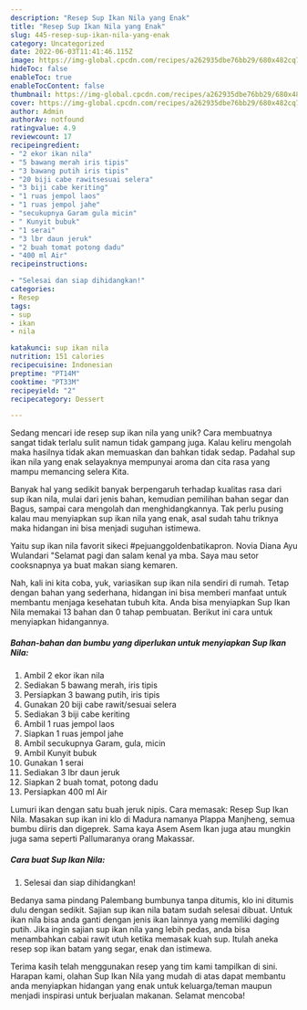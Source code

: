 ```yaml
---
description: "Resep Sup Ikan Nila yang Enak"
title: "Resep Sup Ikan Nila yang Enak"
slug: 445-resep-sup-ikan-nila-yang-enak
category: Uncategorized
date: 2022-06-03T11:41:46.115Z
image: https://img-global.cpcdn.com/recipes/a262935dbe76bb29/680x482cq70/sup-ikan-nila-foto-resep-utama.jpg
hideToc: false
enableToc: true
enableTocContent: false
thumbnail: https://img-global.cpcdn.com/recipes/a262935dbe76bb29/680x482cq70/sup-ikan-nila-foto-resep-utama.jpg
cover: https://img-global.cpcdn.com/recipes/a262935dbe76bb29/680x482cq70/sup-ikan-nila-foto-resep-utama.jpg
author: Admin
authorAv: notfound
ratingvalue: 4.9
reviewcount: 17
recipeingredient:
- "2 ekor ikan nila"
- "5 bawang merah iris tipis"
- "3 bawang putih iris tipis"
- "20 biji cabe rawitsesuai selera"
- "3 biji cabe keriting"
- "1 ruas jempol laos"
- "1 ruas jempol jahe"
- "secukupnya Garam gula micin"
- " Kunyit bubuk"
- "1 serai"
- "3 lbr daun jeruk"
- "2 buah tomat potong dadu"
- "400 ml Air"
recipeinstructions:

- "Selesai dan siap dihidangkan!"
categories:
- Resep
tags:
- sup
- ikan
- nila

katakunci: sup ikan nila 
nutrition: 151 calories
recipecuisine: Indonesian
preptime: "PT14M"
cooktime: "PT33M"
recipeyield: "2"
recipecategory: Dessert

---
```





Sedang mencari ide resep sup ikan nila yang unik? Cara membuatnya sangat tidak terlalu sulit namun tidak gampang juga. Kalau keliru mengolah maka hasilnya tidak akan memuaskan dan bahkan tidak sedap. Padahal sup ikan nila yang enak selayaknya mempunyai aroma dan cita rasa yang mampu memancing selera Kita.





Banyak hal yang sedikit banyak berpengaruh terhadap kualitas rasa dari sup ikan nila, mulai dari jenis bahan, kemudian pemilihan bahan segar dan Bagus, sampai cara mengolah dan menghidangkannya. Tak perlu pusing kalau mau menyiapkan sup ikan nila yang enak,      asal sudah tahu triknya maka hidangan ini bisa menjadi suguhan istimewa.














Yaitu sup ikan nila favorit sikeci #pejuanggoldenbatikapron. Novia Diana Ayu Wulandari &#34;Selamat pagi dan salam kenal ya mba. Saya mau setor cooksnapnya ya buat makan siang kemaren.






Nah, kali ini kita coba, yuk, variasikan sup ikan nila sendiri di rumah. Tetap dengan bahan yang sederhana, hidangan ini bisa memberi manfaat untuk membantu menjaga kesehatan tubuh kita. Anda bisa menyiapkan Sup Ikan Nila memakai 13 bahan dan 0 tahap pembuatan. Berikut ini cara untuk menyiapkan hidangannya.

<!--inarticleads1-->

##### Bahan-bahan dan bumbu yang diperlukan untuk menyiapkan Sup Ikan Nila:

1. Ambil 2 ekor ikan nila
1. Sediakan 5 bawang merah, iris tipis
1. Persiapkan 3 bawang putih, iris tipis
1. Gunakan 20 biji cabe rawit/sesuai selera
1. Sediakan 3 biji cabe keriting
1. Ambil 1 ruas jempol laos
1. Siapkan 1 ruas jempol jahe
1. Ambil secukupnya Garam, gula, micin
1. Ambil  Kunyit bubuk
1. Gunakan 1 serai
1. Sediakan 3 lbr daun jeruk
1. Siapkan 2 buah tomat, potong dadu
1. Persiapkan 400 ml Air


Lumuri ikan dengan satu buah jeruk nipis. Cara memasak: Resep Sup Ikan Nila. Masakan sup ikan ini klo di Madura namanya Plappa Manjheng, semua bumbu diiris dan digeprek. Sama kaya Asem Asem Ikan juga atau mungkin juga sama seperti Pallumaranya orang Makassar. 

<!--inarticleads2-->

##### Cara buat Sup Ikan Nila:


1. Selesai dan siap dihidangkan!

Bedanya sama pindang Palembang bumbunya tanpa ditumis, klo ini ditumis dulu dengan sedikit. Sajian sup ikan nila batam sudah selesai dibuat. Untuk ikan nila bisa anda ganti dengan jenis ikan lainnya yang memiliki daging putih. Jika ingin sajian sup ikan nila yang lebih pedas, anda bisa menambahkan cabai rawit utuh ketika memasak kuah sup. Itulah aneka resep sop ikan batam yang segar, enak dan istimewa. 

Terima kasih telah menggunakan resep yang tim kami tampilkan di sini. Harapan kami, olahan Sup Ikan Nila yang mudah di atas dapat membantu anda menyiapkan hidangan yang enak untuk keluarga/teman maupun menjadi inspirasi untuk berjualan makanan. Selamat mencoba!
